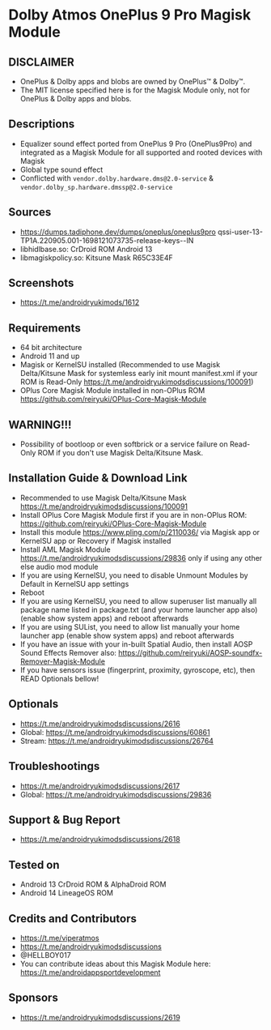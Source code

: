 # Dolby Atmos OnePlus 9 Pro Magisk Module

## DISCLAIMER
- OnePlus & Dolby apps and blobs are owned by OnePlus™ & Dolby™.
- The MIT license specified here is for the Magisk Module only, not for OnePlus & Dolby apps and blobs.

## Descriptions
- Equalizer sound effect ported from OnePlus 9 Pro (OnePlus9Pro) and integrated as a Magisk Module for all supported and rooted devices with Magisk
- Global type sound effect
- Conflicted with `vendor.dolby.hardware.dms@2.0-service` & `vendor.dolby_sp.hardware.dmssp@2.0-service`

## Sources
- https://dumps.tadiphone.dev/dumps/oneplus/oneplus9pro qssi-user-13-TP1A.220905.001-1698121073735-release-keys--IN
- libhidlbase.so: CrDroid ROM Android 13
- libmagiskpolicy.so: Kitsune Mask R65C33E4F

## Screenshots
- https://t.me/androidryukimods/1612

## Requirements
- 64 bit architecture
- Android 11 and up
- Magisk or KernelSU installed (Recommended to use Magisk Delta/Kitsune Mask for systemless early init mount manifest.xml if your ROM is Read-Only https://t.me/androidryukimodsdiscussions/100091)
- OPlus Core Magisk Module installed in non-OPlus ROM https://github.com/reiryuki/OPlus-Core-Magisk-Module

## WARNING!!!
- Possibility of bootloop or even softbrick or a service failure on Read-Only ROM if you don't use Magisk Delta/Kitsune Mask.

## Installation Guide & Download Link
- Recommended to use Magisk Delta/Kitsune Mask https://t.me/androidryukimodsdiscussions/100091
- Install OPlus Core Magisk Module first if you are in non-OPlus ROM: https://github.com/reiryuki/OPlus-Core-Magisk-Module
- Install this module https://www.pling.com/p/2110036/ via Magisk app or KernelSU app or Recovery if Magisk installed
- Install AML Magisk Module https://t.me/androidryukimodsdiscussions/29836 only if using any other else audio mod module
- If you are using KernelSU, you need to disable Unmount Modules by Default in KernelSU app settings
- Reboot
- If you are using KernelSU, you need to allow superuser list manually all package name listed in package.txt (and your home launcher app also) (enable show system apps) and reboot afterwards
- If you are using SUList, you need to allow list manually your home launcher app (enable show system apps) and reboot afterwards
- If you have an issue with your in-built Spatial Audio, then install AOSP Sound Effects Remover also: https://github.com/reiryuki/AOSP-soundfx-Remover-Magisk-Module
- If you have sensors issue (fingerprint, proximity, gyroscope, etc), then READ Optionals bellow!

## Optionals
- https://t.me/androidryukimodsdiscussions/2616
- Global: https://t.me/androidryukimodsdiscussions/60861
- Stream: https://t.me/androidryukimodsdiscussions/26764

## Troubleshootings
- https://t.me/androidryukimodsdiscussions/2617
- Global: https://t.me/androidryukimodsdiscussions/29836

## Support & Bug Report
- https://t.me/androidryukimodsdiscussions/2618

## Tested on
- Android 13 CrDroid ROM & AlphaDroid ROM
- Android 14 LineageOS ROM

## Credits and Contributors
- https://t.me/viperatmos
- https://t.me/androidryukimodsdiscussions
- @HELLBOY017
- You can contribute ideas about this Magisk Module here: https://t.me/androidappsportdevelopment

## Sponsors
- https://t.me/androidryukimodsdiscussions/2619



